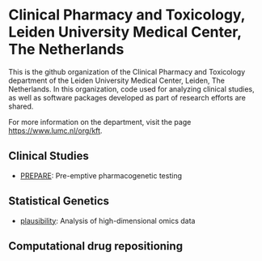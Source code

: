 #  Clinical Pharmacy and Toxicology, Leiden University Medical Center, The Netherlands

This is the github organization of the Clinical Pharmacy and Toxicology department of the Leiden University Medical Center, Leiden, The Netherlands. In this organization, code used for analyzing clinical studies, as well as software packages developed as part of research efforts are shared.

For more information on the department, visit the page https://www.lumc.nl/org/kft.

## Clinical Studies

 * [PREPARE](https://github.com/KFTleiden/PREPARE): Pre-emptive pharmacogenetic testing

## Statistical Genetics

 * [plausibility](https://github.com/KFTleiden/plausibility): Analysis of high-dimensional omics data

## Computational drug repositioning

